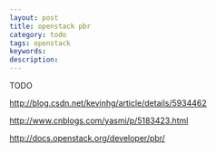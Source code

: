 ```yaml
---
layout: post
title: openstack pbr
category: todo
tags: openstack
keywords: 
description: 
---
```

TODO

http://blog.csdn.net/kevinhg/article/details/5934462

http://www.cnblogs.com/yasmi/p/5183423.html

http://docs.openstack.org/developer/pbr/